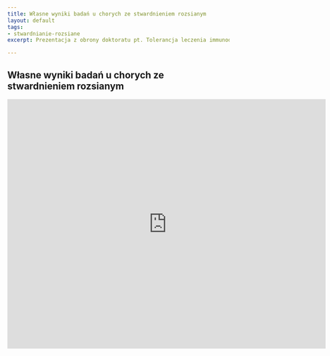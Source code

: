 ```yaml
---
title: Własne wyniki badań u chorych ze stwardnieniem rozsianym
layout: default
tags:
- stwardnianie-rozsiane
excerpt: Prezentacja z obrony doktoratu pt. Tolerancja leczenia immunodulacyjnego i immunosupresyjnego w ocenie klinicznej i hematologicznej.

---
```


## Własne wyniki badań u chorych ze stwardnieniem rozsianym

<center>
    <iframe src='https://onedrive.live.com/embed?cid=822BD344519F07B3&resid=822BD344519F07B3%21114&authkey=AFrcfo6cC4QHx3Q&em=2&wdAr=1.3333333333333333' width='722px' height='565px' frameborder='0'>To jest osadzony dokument pakietu <a target='_blank' href='http://office.com'>Microsoft Office</a> obsługiwany przez aplikację <a target='_blank' href='http://office.com/webapps'>Office Online</a>.</iframe>
</center>

